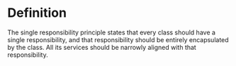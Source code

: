 # Definition
The single responsibility principle states that every class should have a single responsibility, and that responsibility should be entirely encapsulated by the class. All its services should be narrowly aligned with that responsibility.


